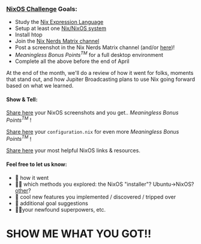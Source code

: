 ### [NixOS Challenge](https://linuxunplugged.com/451) Goals:

+ Study the [Nix Expression Language](https://nixos.org/manual/nix/stable/)
+ Setup at least one [Nix/NixOS system](https://nixos.org/manual/nixos/stable/)
+ Install htop
+ Join the [Nix Nerds Matrix channel](https://linuxunplugged.com/matrixinfo)
+ Post a screenshot in the Nix Nerds Matrix channel (and/or [here](https://github.com/JupiterBroadcasting/nixos-challenge/discussions/1))!
+ _Meaningless Bonus Points<sup>TM</sup>_ for a full desktop environment
+ Complete all the above before the end of April


At the end of the month, we'll do a review of how it went for folks, moments that stand out, and how Jupiter Broadcasting plans to use Nix going forward based on what we learned.

#### Show & Tell:
[Share here](https://github.com/JupiterBroadcasting/nixos-challenge/discussions/1) your NixOS screenshots and you get.. _Meaningless Bonus Points<sup>TM</sup>_ !

[Share here](https://github.com/JupiterBroadcasting/nixos-challenge/discussions/2) your ``configuration.nix`` for even more _Meaningless Bonus Points<sup>TM</sup>_ !

[Share here](https://github.com/JupiterBroadcasting/nixos-challenge/discussions/3) your most helpful NixOS links & resources.

#### Feel free to let us know:
* 💯 how it went
* 🧑‍💻 which methods you explored: the NixOS "installer"? Ubuntu->NixOS? [other](https://nixos.org/manual/nixos/stable/index.html#sec-installing-from-other-distro)?
* 🤖 cool new features you implemented / discovered / tripped over
* 🎯 additional goal suggestions
* 🦸‍♀️your newfound superpowers, etc.  

# SHOW ME WHAT YOU GOT!!
